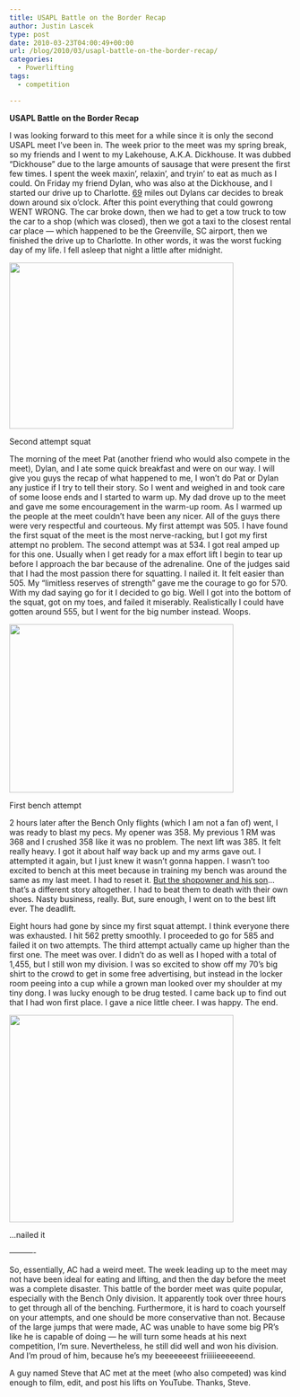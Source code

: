 ```yaml
---
title: USAPL Battle on the Border Recap
author: Justin Lascek
type: post
date: 2010-03-23T04:00:49+00:00
url: /blog/2010/03/usapl-battle-on-the-border-recap/
categories:
  - Powerlifting
tags:
  - competition

---
```

**USAPL Battle on the Border Recap**

I was looking forward to this meet for a while since it is only the second USAPL meet I&#8217;ve been in. The week prior to the meet was my spring break, so my friends and I went to my Lakehouse, A.K.A. Dickhouse. It was dubbed &#8220;Dickhouse&#8221; due to the large amounts of sausage that were present the first few times. I spent the week maxin&#8217;, relaxin&#8217;, and tryin&#8217; to eat as much as I could. On Friday my friend Dylan, who was also at the Dickhouse, and I started our drive up to Charlotte. [69][1] miles out Dylans car decides to break down around six o&#8217;clock. After this point everything that could gowrong WENT WRONG. The car broke down, then we had to get a tow truck to tow the car to a shop (which was closed), then we got a taxi to the closest rental car place &#8212; which happened to be the Greenville, SC airport, then we finished the drive up to Charlotte. In other words, it was the worst fucking day of my life. I fell asleep that night a little after midnight.
  

  


<div id="attachment_1437" style="width: 410px" class="wp-caption aligncenter">
  <a href="/blog/2010/03/usapl-battle-on-the-border-recap/25604_910540736950_4915879_54020589_3775493_n/" rel="attachment wp-att-1437"><img aria-describedby="caption-attachment-1437" data-attachment-id="1437" data-permalink="/blog/2010/03/usapl-battle-on-the-border-recap/25604_910540736950_4915879_54020589_3775493_n/" data-orig-file="/2010/03/25604_910540736950_4915879_54020589_3775493_n.jpg" data-orig-size="720,533" data-comments-opened="1" data-image-meta="{&quot;aperture&quot;:&quot;0&quot;,&quot;credit&quot;:&quot;&quot;,&quot;camera&quot;:&quot;&quot;,&quot;caption&quot;:&quot;&quot;,&quot;created_timestamp&quot;:&quot;0&quot;,&quot;copyright&quot;:&quot;&quot;,&quot;focal_length&quot;:&quot;0&quot;,&quot;iso&quot;:&quot;0&quot;,&quot;shutter_speed&quot;:&quot;0&quot;,&quot;title&quot;:&quot;&quot;}" data-image-title="25604_910540736950_4915879_54020589_3775493_n" data-image-description="" data-medium-file="/2010/03/25604_910540736950_4915879_54020589_3775493_n-400x296.jpg" data-large-file="/2010/03/25604_910540736950_4915879_54020589_3775493_n.jpg" src="/2010/03/25604_910540736950_4915879_54020589_3775493_n-400x296.jpg" alt="" width="400" height="296" class="size-medium wp-image-1437" srcset="/2010/03/25604_910540736950_4915879_54020589_3775493_n-400x296.jpg 400w, /2010/03/25604_910540736950_4915879_54020589_3775493_n.jpg 720w" sizes="(max-width: 400px) 100vw, 400px" /></a>
  
  <p id="caption-attachment-1437" class="wp-caption-text">
    Second attempt squat
  </p>
</div>


  
The morning of the meet Pat (another friend who would also compete in the meet), Dylan, and I ate some quick breakfast and were on our way. I will give you guys the recap of what happened to me, I won&#8217;t do Pat or Dylan any justice if I try to tell their story. So I went and weighed in and took care of some loose ends and I started to warm up. My dad drove up to the meet and gave me some encouragement in the warm-up room. As I warmed up the people at the meet couldn&#8217;t have been any nicer. All of the guys there were very respectful and courteous. My first attempt was 505. I have found the first squat of the meet is the most nerve-racking, but I got my first attempt no problem. The second attempt was at 534. I got real amped up for this one. Usually when I get ready for a max effort lift I begin to tear up before I approach the bar because of the adrenaline. One of the judges said that I had the most passion there for squatting. I nailed it. It felt easier than 505. My &#8220;limitless reserves of strength&#8221; gave me the courage to go for 570. With my dad saying go for it I decided to go big. Well I got into the bottom of the squat, got on my toes, and failed it miserably. Realistically I could have gotten around 555, but I went for the big number instead. Woops. 
  

  


<div id="attachment_1436" style="width: 410px" class="wp-caption aligncenter">
  <a href="/blog/2010/03/usapl-battle-on-the-border-recap/25709_705834769631_33025374_39256428_2167654_n/" rel="attachment wp-att-1436"><img aria-describedby="caption-attachment-1436" data-attachment-id="1436" data-permalink="/blog/2010/03/usapl-battle-on-the-border-recap/25709_705834769631_33025374_39256428_2167654_n/" data-orig-file="/2010/03/25709_705834769631_33025374_39256428_2167654_n.jpg" data-orig-size="720,540" data-comments-opened="1" data-image-meta="{&quot;aperture&quot;:&quot;0&quot;,&quot;credit&quot;:&quot;&quot;,&quot;camera&quot;:&quot;&quot;,&quot;caption&quot;:&quot;&quot;,&quot;created_timestamp&quot;:&quot;0&quot;,&quot;copyright&quot;:&quot;&quot;,&quot;focal_length&quot;:&quot;0&quot;,&quot;iso&quot;:&quot;0&quot;,&quot;shutter_speed&quot;:&quot;0&quot;,&quot;title&quot;:&quot;&quot;}" data-image-title="25709_705834769631_33025374_39256428_2167654_n" data-image-description="" data-medium-file="/2010/03/25709_705834769631_33025374_39256428_2167654_n-400x300.jpg" data-large-file="/2010/03/25709_705834769631_33025374_39256428_2167654_n.jpg" src="/2010/03/25709_705834769631_33025374_39256428_2167654_n-400x300.jpg" alt="" width="400" height="300" class="size-medium wp-image-1436" srcset="/2010/03/25709_705834769631_33025374_39256428_2167654_n-400x300.jpg 400w, /2010/03/25709_705834769631_33025374_39256428_2167654_n.jpg 720w" sizes="(max-width: 400px) 100vw, 400px" /></a>
  
  <p id="caption-attachment-1436" class="wp-caption-text">
    First bench attempt
  </p>
</div>


  
2 hours later after the Bench Only flights (which I am not a fan of) went, I was ready to blast my pecs. My opener was 358. My previous 1 RM was 368 and I crushed 358 like it was no problem. The next lift was 385. It felt really heavy. I got it about half way back up and my arms gave out. I attempted it again, but I just knew it wasn&#8217;t gonna happen. I wasn&#8217;t too excited to bench at this meet because in training my bench was around the same as my last meet. I had to reset it. [But the shopowner and his son][2]&#8230; that&#8217;s a different story altogether. I had to beat them to death with their own shoes. Nasty business, really. But, sure enough, I went on to the best lift ever. The deadlift.
  


Eight hours had gone by since my first squat attempt. I think everyone there was exhausted. I hit 562 pretty smoothly. I proceeded to go for 585 and failed it on two attempts. The third attempt actually came up higher than the first one. The meet was over. I didn&#8217;t do as well as I hoped with a total of 1,455, but I still won my division. I was so excited to show off my 70&#8217;s big shirt to the crowd to get in some free advertising, but instead in the locker room peeing into a cup while a grown man looked over my shoulder at my tiny dong. I was lucky enough to be drug tested. I came back up to find out that I had won first place. I gave a nice little cheer. I was happy. The end.
  

  


<div id="attachment_1440" style="width: 410px" class="wp-caption aligncenter">
  <a href="/blog/2010/03/usapl-battle-on-the-border-recap/25709_705731825931_33025374_39251015_7502690_n/" rel="attachment wp-att-1440"><img aria-describedby="caption-attachment-1440" data-attachment-id="1440" data-permalink="/blog/2010/03/usapl-battle-on-the-border-recap/25709_705731825931_33025374_39251015_7502690_n/" data-orig-file="/2010/03/25709_705731825931_33025374_39251015_7502690_n.jpg" data-orig-size="517,478" data-comments-opened="1" data-image-meta="{&quot;aperture&quot;:&quot;0&quot;,&quot;credit&quot;:&quot;&quot;,&quot;camera&quot;:&quot;&quot;,&quot;caption&quot;:&quot;&quot;,&quot;created_timestamp&quot;:&quot;0&quot;,&quot;copyright&quot;:&quot;&quot;,&quot;focal_length&quot;:&quot;0&quot;,&quot;iso&quot;:&quot;0&quot;,&quot;shutter_speed&quot;:&quot;0&quot;,&quot;title&quot;:&quot;&quot;}" data-image-title="25709_705731825931_33025374_39251015_7502690_n" data-image-description="" data-medium-file="/2010/03/25709_705731825931_33025374_39251015_7502690_n-400x369.jpg" data-large-file="/2010/03/25709_705731825931_33025374_39251015_7502690_n.jpg" src="/2010/03/25709_705731825931_33025374_39251015_7502690_n-400x369.jpg" alt="" width="400" height="369" class="size-medium wp-image-1440" srcset="/2010/03/25709_705731825931_33025374_39251015_7502690_n-400x369.jpg 400w, /2010/03/25709_705731825931_33025374_39251015_7502690_n.jpg 517w" sizes="(max-width: 400px) 100vw, 400px" /></a>
  
  <p id="caption-attachment-1440" class="wp-caption-text">
    ...nailed it
  </p>
</div>


  
&#8212;&#8212;&#8212;-
  

  
So, essentially, AC had a weird meet. The week leading up to the meet may not have been ideal for eating and lifting, and then the day before the meet was a complete disaster. This battle of the border meet was quite popular, especially with the Bench Only division. It apparently took over three hours to get through all of the benching. Furthermore, it is hard to coach yourself on your attempts, and one should be more conservative than not. Because of the large jumps that were made, AC was unable to have some big PR&#8217;s like he is capable of doing &#8212; he will turn some heads at his next competition, I&#8217;m sure. Nevertheless, he still did well and won his division. And I&#8217;m proud of him, because he&#8217;s my beeeeeeest friiiiieeeeeend.
  

  
A guy named Steve that AC met at the meet (who also competed) was kind enough to film, edit, and post his lifts on YouTube. Thanks, Steve.

 [1]: http://www.youtube.com/watch?v=7_LdDf9Z_B8
 [2]: http://www.youtube.com/watch?v=WKZu0lIDrzA
